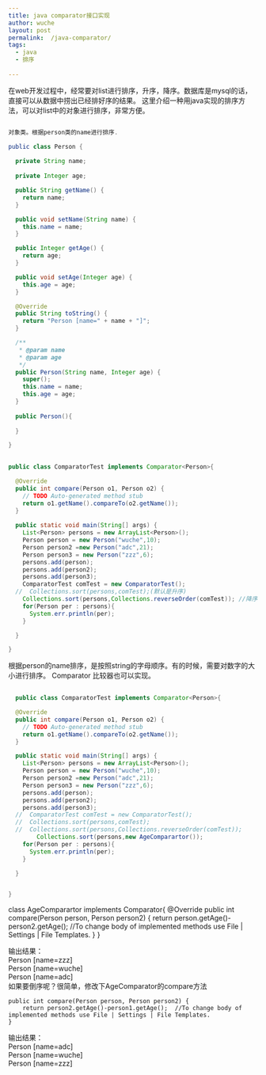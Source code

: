 ```yaml
---
title: java comparator接口实现    
author: wuche  
layout: post  
permalink:  /java-comparator/  
tags:  
  - java 
  - 排序 
  
---    
```

在web开发过程中，经常要对list进行排序，升序，降序。数据库是mysql的话，直接可以从数据中捞出已经排好序的结果。
这里介绍一种用java实现的排序方法，可以对list中的对象进行排序，非常方便。  
<!--more-->  

```java  

对象类。根据person类的name进行排序.  

public class Person {
  
  private String name;
  
  private Integer age;

  public String getName() {
    return name;
  }

  public void setName(String name) {
    this.name = name;
  }

  public Integer getAge() {
    return age;
  }

  public void setAge(Integer age) {
    this.age = age;
  }

  @Override
  public String toString() {
    return "Person [name=" + name + "]";
  }

  /**
   * @param name
   * @param age
   */
  public Person(String name, Integer age) {
    super();
    this.name = name;
    this.age = age;
  }
  
  public Person(){
    
  }

}  
```  

```java  
  
public class ComparatorTest implements Comparator<Person>{

  @Override
  public int compare(Person o1, Person o2) {
    // TODO Auto-generated method stub
    return o1.getName().compareTo(o2.getName());
  }
  
  public static void main(String[] args) {
    List<Person> persons = new ArrayList<Person>();
    Person person = new Person("wuche",10);
    Person person2 =new Person("adc",21);
    Person person3 = new Person("zzz",6);
    persons.add(person);
    persons.add(person2);
    persons.add(person3);
    ComparatorTest comTest = new ComparatorTest();
  //  Collections.sort(persons,comTest);(默认是升序)
    Collections.sort(persons,Collections.reverseOrder(comTest)); //降序，用collections.reverseOrder进行反转
    for(Person per : persons){
      System.err.println(per);  
    }

  }

}  
```  
   
根据person的name排序，是按照string的字母顺序。有的时候，需要对数字的大小进行排序。  Comparator 比较器也可以实现。  
  
```java  
  
  public class ComparatorTest implements Comparator<Person>{

  @Override
  public int compare(Person o1, Person o2) {
    // TODO Auto-generated method stub
    return o1.getName().compareTo(o2.getName());
  }

  public static void main(String[] args) {
    List<Person> persons = new ArrayList<Person>();
    Person person = new Person("wuche",10);
    Person person2 =new Person("adc",21);
    Person person3 = new Person("zzz",6);
    persons.add(person);
    persons.add(person2);
    persons.add(person3);
  //  ComparatorTest comTest = new ComparatorTest();
  //  Collections.sort(persons,comTest);
  //  Collections.sort(persons,Collections.reverseOrder(comTest));
        Collections.sort(persons,new AgeComparartor());
    for(Person per : persons){
      System.err.println(per);
    }

  }


}    
```  
  
  class AgeComparartor implements Comparator<Person>{
    @Override
    public int compare(Person person, Person person2) {
        return person.getAge()-person2.getAge();  //To change body of implemented methods use File | Settings | File Templates.
    }
}  
 

  输出结果：   
Person [name=zzz]   
Person [name=wuche]  
Person [name=adc]    
如果要倒序呢？很简单，修改下AgeComparator的compare方法  
 
    public int compare(Person person, Person person2) {
        return person2.getAge()-person1.getAge();  //To change body of implemented methods use File | Settings | File Templates.
    }  

输出结果：  
Person [name=adc]  
Person [name=wuche]  
Person [name=zzz]  
